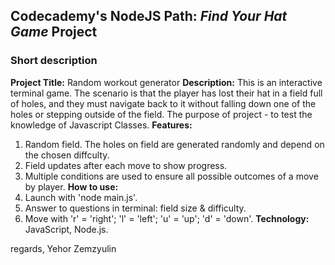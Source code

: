 ## Codecademy's NodeJS Path: *Find Your Hat Game* Project

### Short description
__Project Title:__ Random workout generator
__Description:__ This is an interactive terminal game. The scenario is that the player has lost their hat in a field full of holes, and they must navigate back to it without falling down one of the holes or stepping outside of the field.
The purpose of project - to test the knowledge of Javascript Classes.
__Features:__
1. Random field. The holes on field are generated randomly and depend on the chosen diffculty.
2. Field updates after each move to show progress.
3. Multiple conditions are used to ensure all possible outcomes of a move by player.
__How to use:__
1. Launch with 'node main.js'.
2. Answer to questions in terminal: field size & difficulty.
3. Move with 'r' = 'right'; 'l' = 'left'; 'u' = 'up'; 'd' = 'down'.
__Technology:__ JavaScript, Node.js.



regards,
Yehor Zemzyulin